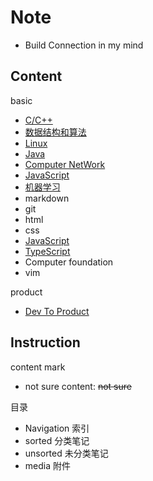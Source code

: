 # Note

- Build Connection in my mind

## Content

basic

- [C/C++](/navigation/c++-and-c.md)
- [数据结构和算法](/navigation/datastructure-and-algorithm.md)
- [Linux](/navigation/linux.md)
- [Java](/navigation/java.md)
- [Computer NetWork](navigation/network.md)
- [JavaScript](navigation/javascript.md)
- [机器学习](/navigation/机器学习.md)
- markdown
- git
- html
- css
- [JavaScript](javascript.md)
- [TypeScript](typescript.md)
- Computer foundation
- vim

product

- [Dev To Product](/sorted/devtoproduction/devtoproduction.md)

## Instruction

content mark

- not sure content: ~~not sure~~

目录

- Navigation 索引
- sorted 分类笔记
- unsorted 未分类笔记
- media 附件